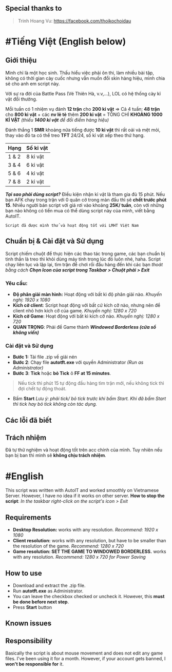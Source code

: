 ﻿## Special thanks to

> Trinh Hoang Vu: https://facebook.com/thoikochoidau

# #Tiếng Việt (English below)

## Giới thiệu
Mình chỉ là một học sinh. Thấu hiểu việc phải ôn thi, làm nhiều bài tập, không có thời gian cày cuốc nhưng vẫn muốn đổi skin hàng hiệu, mình chia sẻ cho anh em script này.

 Với sự ra đời của Battle Pass (Vé Thiên Hà, v.v,...), LOL có hệ thống cày kỉ vật đổi thưởng. 
 
 Mỗi tuần có 1 nhiệm vụ đánh **12 trận** cho **200 kỉ vật**
 => Cả 4 tuần: **48 trận** cho **800 kỉ vật** + các **nv lẻ tẻ** thêm **200 kỉ vật** = TỔNG CHỈ **KHOẢNG 1000 KỈ VẬT** 
 *(thiếu **1400 kỉ vật** để đổi điểm hàng hiệu)*

  Đánh thắng 1 **SMR** khoảng nửa tiếng được **10 kỉ vật** thì rất oải và mệt mỏi, thay vào đó ta có thể treo **TFT** 24/24, số kỉ vật xếp theo thứ hạng.

|  Hạng       | Số kỉ vật  |
|-------------|------------|
|1 & 2        | 8 kỉ vật   |
|3 & 4        | 6 kỉ vật   |
|5 & 6        | 4 kỉ vật   |
|7 & 8        | 2 kỉ vật   |

***Tại  sao phải dùng script?*** Điều kiện nhận kỉ vật là tham gia đủ 15 phút. Nếu bạn AFK chay trong trận với 0 quân cờ trong màn đấu thì sẽ **chết trước phút 15**. Nhiều người bán script với giá rơi vào khoảng **25K/ tuần**, còn với những bạn nào không có tiền mua có thể dùng script này của mình, viết bằng AutoIT.

	Script đã được mình thử và hoạt động tốt với LMHT Việt Nam

## Chuẩn bị & Cài đặt và Sử dụng
Script chiếm chuột để thực hiện các thao tác trong game, các bạn chuẩn bị tinh thần là treo thì khỏi dùng máy tính trong lúc đó luôn nhé, haha. Script chạy liên tục và lặp lại, tìm trận để chơi rồi đầu hàng đến khi các bạn *thoát bằng cách* ***Chọn Icon của script trong Taskbar > Chuột phải > Exit***
 ### Yêu cầu:
 - **Độ phân giải màn hình:** Hoạt động với bất kì độ phân giải nào. *Khuyến nghị: 1920 x 1080*
 - **Kích cỡ client**: Script hoạt động với bất cứ kích cỡ nào, nhưng nên để client nhỏ hơn kích cỡ của game. *Khuyến nghị: 1280 x 720*
 - **Kích cỡ Game**: Hoạt động với bất kì kích cỡ nào. *Khuyến nghị: 1280 x 720*
 - **QUAN TRỌNG**: Phải để Game thành ***Windowed Borderless (cửa sổ không viền)***
 
 ### Cài đặt và Sử dụng
 - **Bước 1:** Tải file .zip về giải nén
 - **Bước 2**: Chạy file **autotft.exe** với quyền Administrator *(Run as Administrator)*
 - **Bước 3**: **Tick** hoặc **bỏ Tick** ô **FF at 15 minutes**.

> Nếu tick thì phút 15 tự động đầu hàng tìm trận mới, nếu không tick thì đợi chết tự động thoát.

- Bấm **Start**
  *Lưu ý: phải tick/ bỏ tick trước khi bấm Start. Khi đã bấm Start thì tick hay bỏ tick không còn tác dụng.* 
## Các lỗi đã biết

## Trách nhiệm
Đã tự thử nghiệm và hoạt động tốt trên acc chính của mình. Tuy nhiên nếu bạn bị ban thì mình sẽ **không chịu trách nhiệm**.

# #English
This script was written with AutoIT and worked smoothly on Vietnamese Server. However, I have no idea if it works on other server.
**How to stop the script**: *In the taskbar right-click on the script's icon > Exit*

## Requirements
- **Desktop Resolution:** works with any resolution. *Recommend: 1920 x 1080*
- **Client resolution:** works with any resolution, but have to be smaller than the resolution of the game. *Recommend: 1280 x 720*
- **Game resolution: SET THE GAME TO WINDOWED BORDERLESS.** works with any resolution. *Recommend: 1280 x 720 for Power Saving*

## How to use
- Download and extract the .zip file.
- Run **autotft.exe** as Administrator.
- You can leave the checkbox checked or uncheck it. However, this **must be done before next step**.
- Press **Start** button

## Known issues


## Responsibility
Basically the script is about mouse movement and does not edit any game files.
I've been using it for a month. However, if your account gets banned, I **won't be responsible for** it.
